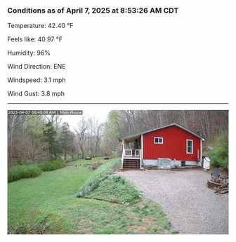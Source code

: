 ### Conditions as of April 7, 2025 at 8:53:26 AM CDT 

Temperature: 42.40 &deg;F

Feels like: 40.97 &deg;F

Humidity: 96%

Wind Direction: ENE

Windspeed: 3.1 mph

Wind Gust: 3.8 mph

---

<img src="./images/latest.jpeg"/>

